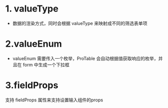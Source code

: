 # 1. valueType
* 数据的渲染方式，同时会根据 valueType 来映射成不同的筛选表单项
# 2.valueEnum
* valueEnum 需要传入一个枚举，ProTable 会自动根据值获取响应的枚举，并且在 form 中生成一个下拉框
# 3.fieldProps
支持 fieldProps 属性来支持设置输入组件的props
